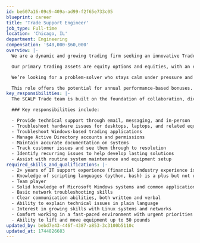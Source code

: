 ```yaml
---
id: be607a16-09c9-409a-ad99-f2f65e733c05
blueprint: career
title: 'Trade Support Engineer'
job_type: Full-time
location: 'Chicago, IL'
department: Engineering
compensation: '$40,000-$60,000'
overview: |-
  We are a dynamic and growing trading firm seeking an innovative Trade Support Engineer to join our team. This role is pivotal to our dual mission: developing cutting-edge automated trading strategies and commercializing our existing trading platforms and tools.

  Our primary trading assets are equity options and equities, with an exciting expansion into futures on the horizon. As a key member of our relatively small but rapidly expanding team, you will have the opportunity to make substantial contributions and experience significant upward mobility within the company. Your work will not only shape the future of our trading operations but also influence the evolution of our commercial products.

  We’re looking for a problem-solver who stays calm under pressure and is eager to grow their technical skills. The right candidate will strongly desire to deepen their knowledge of Linux and networking while providing exceptional support to our team. This is a unique chance to be part of a firm where individual efforts have a direct and meaningful impact.

  This role offers the potential for annual performance-based bonuses. If you're ready to join a high-impact team in a fast-paced, innovation-driven environment, we’d love to hear from you.
key_responsibilities: |-
  The SCALP Trade team is built on the foundation of collaboration, diversity and innovation. We value critical thinkers, who are adapt at deep problem solving, and can endure a fast paced environment. We embrace individuals with grit, self-motivation, and those with the desire to experience and tackle the most difficult obstacles.

  ### Key responsibilities include:

  - Provide technical support through email, messaging, and in-person
  - Troubleshoot hardware issues for desktops, laptops, and related equipment
  - Troubleshoot Windows-based trading applications
  - Manage Active Directory accounts and permissions
  - Maintain accurate documentation on systems
  - Track customer issues and see them through to resolution
  - Identify recurring issues to help develop lasting solutions
  - Assist with routine system maintenance and equipment setup
required_skills_and_qualifications: |-
  - 2+ years of IT support experience (financial industry experience is a plus, but not required)
  - Knowledge of scripting languages (python, bash) is a plus but not required
  - Team player
  - Solid knowledge of Microsoft Windows systems and common applications
  - Basic network troubleshooting skills
  - Clear communication abilities, both written and verbal
  - Ability to explain technical issues in plain language
  - Interest in growing skills with Linux systems and networks
  - Comfort working in a fast-paced environment with urgent priorities
  - Ability to lift and move equipment up to 50 pounds
updated_by: bebd7e43-446f-4387-a853-3c3100b5110c
updated_at: 1744826683
---
```


